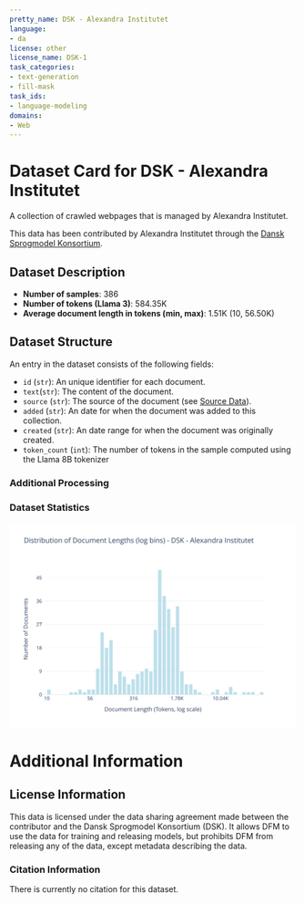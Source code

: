 ```yaml
---
pretty_name: DSK - Alexandra Institutet
language:
- da
license: other
license_name: DSK-1
task_categories:
- text-generation
- fill-mask
task_ids:
- language-modeling
domains:
- Web
---
```


# Dataset Card for DSK - Alexandra Institutet

<!-- START-SHORT DESCRIPTION -->
A collection of crawled webpages that is managed by Alexandra Institutet.
<!-- END-SHORT DESCRIPTION -->

This data has been contributed by Alexandra Institutet through the [Dansk Sprogmodel Konsortium](https://alexandra.dk/dsk).


## Dataset Description

<!-- START-DESC-STATS -->
- **Number of samples**: 386
- **Number of tokens (Llama 3)**: 584.35K
- **Average document length in tokens (min, max)**: 1.51K (10, 56.50K)
<!-- END-DESC-STATS -->


## Dataset Structure
An entry in the dataset consists of the following fields:

- `id` (`str`): An unique identifier for each document.
- `text`(`str`): The content of the document.
- `source` (`str`): The source of the document (see [Source Data](#source-data)).
- `added` (`str`): An date for when the document was added to this collection.
- `created` (`str`): An date range for when the document was originally created.
- `token_count` (`int`): The number of tokens in the sample computed using the Llama 8B tokenizer


### Additional Processing


### Dataset Statistics

<!-- START-DATASET PLOTS -->
<p align="center">
<img src="./images/dist_document_length.svg" width="600" style="margin-right: 10px;" />
</p>
<!-- END-DATASET PLOTS -->


# Additional Information

## License Information
This data is licensed under the data sharing agreement made between the contributor and the Dansk Sprogmodel Konsortium (DSK). 
It allows DFM to use the data for training and releasing models, but prohibits DFM from releasing any of the data, except metadata describing the data. 

### Citation Information

There is currently no citation for this dataset.
